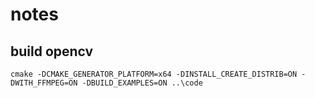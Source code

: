 # notes

## build opencv
```dos
cmake -DCMAKE_GENERATOR_PLATFORM=x64 -DINSTALL_CREATE_DISTRIB=ON -DWITH_FFMPEG=ON -DBUILD_EXAMPLES=ON ..\code
```
